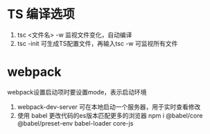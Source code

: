 # TS 编译选项
  1. tsc <文件名> -w 监视文件变化，自动编译
  2. tsc -init 可生成TS配置文件，再输入tsc -w 可监视所有文件
# webpack
  webpack设置启动项时要设置mode，表示启动环境
  1. webpack-dev-server 可在本地启动一个服务器，用于实时查看修改
  2. 使用 babel 更改代码的es版本匹配更多的浏览器
     npm i @babel/core @babel/preset-env babel-loader core-js
